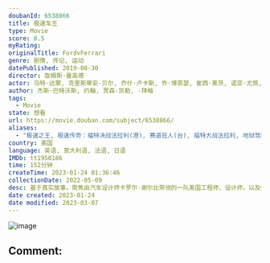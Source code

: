 ```yaml
---
doubanId: 6538866
title: 极速车王
type: Movie
score: 8.5
myRating: 
originalTitle: FordvFerrari
genre: 剧情, 传记, 运动
datePublished: 2019-08-30
director: 詹姆斯·曼高德
actor: 马特·达蒙, 克里斯蒂安·贝尔, 乔什·卢卡斯, 乔·博恩瑟, 崔西·莱茨, 诺亚·尤佩, 玛丽萨·佩特罗, 凯特瑞娜·巴尔夫, 雷·迈克金农, 约翰·约瑟夫·菲尔德, 华莱士·朗翰, 乔纳森·拉帕格里拉, 斯特凡, 鲁道夫·马丁, 拉奇兰·布坎南, 瓦德·霍尔顿, 肖恩·卡里甘, 克里斯托弗·达尔加, 亚当·梅菲尔德, 乔瓦尼·索罗菲瓦, 乔·威廉森, 本杰明·里格比, 杰克·麦克马伦, 保罗·福克斯, 雷莫·吉罗内, 德鲁·劳施, 朱利安·米勒, 艾拉姆·奥里安, 埃姆利·贝赫什蒂, 蒂芙妮·伊冯娜·考克斯, 达林·库珀, 科拉多·因韦尔尼齐, 特洛伊·迪林格, 彼得·阿佩塞拉, 斯凯勒·马歇尔, 罗伯塔·斯巴达, 布蕾迪·拉多娜, 文森特·迪保罗, 吉安·弗朗哥·托尔迪, 阿里安娜·泰辛格, 扎克·祖布雷纳, 詹妮尔·麦基, 埃文·阿诺德, 加里·西弗斯, 埃里克·沃里克
author: 杰斯·巴特沃斯, 约翰, 贾森·凯勒, ·拜梅
tags:
  - Movie
state: 想看
url: https://movie.douban.com/subject/6538866/
aliases:
  - "极速之王, 极速传奇：褔特决战法拉利(港), 赛道狂人(台), 福特大战法拉利, 地狱驾驶, Kings_of_the_Road, Go_Like_Hell, Le_Mans_'66"
country: 美国
language: 英语, 意大利语, 法语, 日语
IMDb: tt1950186
time: 152分钟
createTime: 2023-01-24 01:36:46
collectionDate: 2022-05-09
desc: 基于真实故事，聚焦由汽车设计师卡罗尔·谢尔比带领的一队美国工程师、设计师，以及他旗下的英国车手肯·迈尔斯，亨利·福特二世要求谢尔比打造一辆全新的赛车，希望能在1966年的勒芒世界锦标赛上打败长期占主导...
date created: 2023-01-24
date modified: 2023-03-07
---
```


![image](p2568792942.jpg)

Comment:
---
